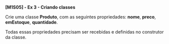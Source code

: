 **[M1S05] - Ex 3 - Criando classes**





Crie uma classe **Produto**, com as seguintes propriedades: **nome**, **preco**, **emEstoque**, **quantidade**.

Todas essas propriedades precisam ser recebidas e definidas no construtor da classe.